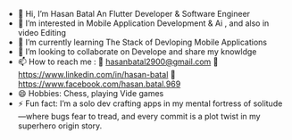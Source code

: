 - 👋 Hi, I’m Hasan Batal An Flutter Developer & Software Engineer
- 👀 I’m interested in Mobile Application Development & Ai , and also in video Editing
- 🌱 I’m currently learning The Stack of Devloping Mobile Applications
- 💞️ I’m looking to collaborate on Develope and share my knowldge
- 📫 How to reach me :
    📧 hasanbatal2900@gmail.com
    🔗 https://www.linkedin.com/in/hasan-batal
    🔗 https://www.facebook.com/hasan.batal.969
- 😄 Hobbies: Chess, playing Vide games 
- ⚡ Fun fact: I’m a solo dev crafting apps in my mental fortress of solitude—where bugs fear to tread, and every commit is a plot twist in my superhero origin story.

<!---
HasanBatal2900/HasanBatal2900 is a ✨ special ✨ repository because its `README.md` (this file) appears on your GitHub profile.
You can click the Preview link to take a look at your changes.
--->
